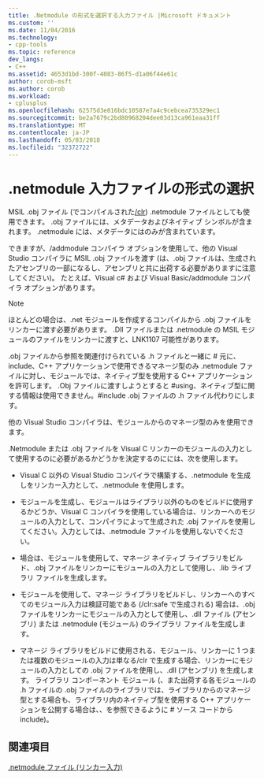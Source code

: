 ```yaml
---
title: .Netmodule の形式を選択する入力ファイル |Microsoft ドキュメント
ms.custom: ''
ms.date: 11/04/2016
ms.technology:
- cpp-tools
ms.topic: reference
dev_langs:
- C++
ms.assetid: 4653d1bd-300f-4083-86f5-d1a06f44e61c
author: corob-msft
ms.author: corob
ms.workload:
- cplusplus
ms.openlocfilehash: 62575d3e816bdc10587e7a4c9cebcea735329ec1
ms.sourcegitcommit: be2a7679c2bd80968204dee03d13ca961eaa31ff
ms.translationtype: MT
ms.contentlocale: ja-JP
ms.lasthandoff: 05/03/2018
ms.locfileid: "32372722"
---
```

# <a name="choosing-the-format-of-netmodule-input-files"></a>.netmodule 入力ファイルの形式の選択
MSIL .obj ファイル (でコンパイルされた[/clr](../../build/reference/clr-common-language-runtime-compilation.md)) .netmodule ファイルとしても使用できます。  .obj ファイルには、メタデータおよびネイティブ シンボルが含まれます。  .netmodule には、メタデータにはのみが含まれています。  
  
 できますが、/addmodule コンパイラ オプションを使用して、他の Visual Studio コンパイラに MSIL .obj ファイルを渡す (は、.obj ファイルは、生成されたアセンブリの一部になるし、アセンブリと共に出荷する必要がありますに注意してください)。  たとえば、Visual c# および Visual Basic/addmodule コンパイラ オプションがあります。  
  
> [!NOTE]
>  ほとんどの場合は、.net モジュールを作成するコンパイルから .obj ファイルをリンカーに渡す必要があります。  .Dll ファイルまたは .netmodule の MSIL モジュールのファイルをリンカーに渡すと、LNK1107 可能性があります。  
  
 .obj ファイルから参照を関連付けられている .h ファイルと一緒に # 元に、include、C++ アプリケーションで使用できるマネージ型のみ .netmodule ファイルに対し、モジュールでは、ネイティブ型を使用する C++ アプリケーションを許可します。  .Obj ファイルに渡すしようとすると #using、ネイティブ型に関する情報は使用できません。#include .obj ファイルの .h ファイル代わりにします。  
  
 他の Visual Studio コンパイラは、モジュールからのマネージ型のみを使用できます。  
  
 .Netmodule または .obj ファイルを Visual C リンカーのモジュールの入力として使用するのに必要があるかどうかを決定するのにには、次を使用します。  
  
-   Visual C 以外の Visual Studio コンパイラで構築する、.netmodule を生成しをリンカー入力として、.netmodule を使用します。  
  
-   モジュールを生成し、モジュールはライブラリ以外のものをビルドに使用するかどうか、Visual C コンパイラを使用している場合は、リンカーへのモジュールの入力として、コンパイラによって生成された .obj ファイルを使用してください。入力としては、.netmodule ファイルを使用しないでください。  
  
-   場合は、モジュールを使用して、マネージ ネイティブ ライブラリをビルド、.obj ファイルをリンカーにモジュールの入力として使用し、.lib ライブラリ ファイルを生成します。  
  
-   モジュールを使用して、マネージ ライブラリをビルドし、リンカーへのすべてのモジュール入力は検証可能である (/clr:safe で生成される) 場合は、.obj ファイルをリンカーにモジュールの入力として使用し、.dll ファイル (アセンブリ) または .netmodule (モジュール) のライブラリ ファイルを生成します。  
  
-   マネージ ライブラリをビルドに使用される、モジュール、リンカーに 1 つまたは複数のモジュールの入力は単なる/clr で生成する場合、リンカーにモジュールの入力としての .obj ファイルを使用し、.dll (アセンブリ) を生成します。  ライブラリ コンポーネント モジュール (、また出荷する各モジュールの .h ファイルの .obj ファイルのライブラリでは、ライブラリからのマネージ型とする場合も、ライブラリ内のネイティブ型を使用する C++ アプリケーションを公開する場合は、、を参照できるように # ソース コードから include)。  
  
## <a name="see-also"></a>関連項目  
 [.netmodule ファイル (リンカー入力)](../../build/reference/netmodule-files-as-linker-input.md)